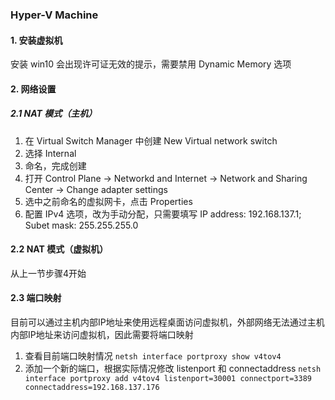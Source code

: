 ### Hyper-V Machine

#### 1. 安装虚拟机
安装 win10 会出现许可证无效的提示，需要禁用 Dynamic Memory 选项

#### 2. 网络设置
##### 2.1 NAT 模式（主机）
1. 在 Virtual Switch Manager 中创建 New Virtual network switch
2. 选择 Internal
3. 命名，完成创建
4. 打开 Control Plane -> Networkd and Internet -> Network and Sharing Center -> Change adapter settings
5. 选中之前命名的虚拟网卡，点击 Properties
6. 配置 IPv4 选项，改为手动分配，只需要填写 IP address: 192.168.137.1; Subet mask: 255.255.255.0
#### 2.2 NAT 模式（虚拟机）
从上一节步骤4开始
#### 2.3 端口映射
目前可以通过主机内部IP地址来使用远程桌面访问虚拟机，外部网络无法通过主机内部IP地址来访问虚拟机，因此需要将端口映射
1. 查看目前端口映射情况
`netsh interface portproxy show v4tov4`
2. 添加一个新的端口，根据实际情况修改 listenport 和 connectaddress
`netsh interface portproxy add v4tov4 listenport=30001 connectport=3389 connectaddress=192.168.137.176`
